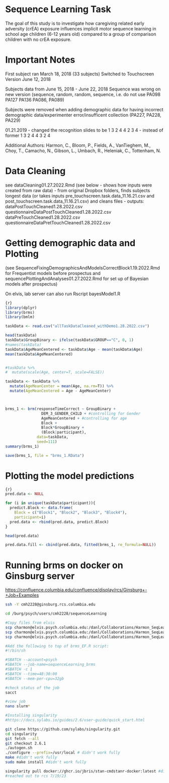 # Sequence Learning Task 
The goal of this study is to investigate how caregiving related early adversity (crEA) exposure influences implicit motor sequence learning in school age children (6-12 years old) compared to a group of comparison children with no crEA exposure.

# Important Notes 
First subject ran March 18, 2018 (33 subjects) 
Switched to Touchscreen Version June 12, 2018

Subjects data from June 15, 2018 - June 22, 2018 Sequence was wrong on new version (sequence, random, random, sequence, i.e. do not use PA098 PA127 PA136 PA086, PA089) 

Subjects were removed when adding demographic data for having incorrect demographic data/experimenter error/insufficent collection (PA227, PA228, PA229)

01.21.2019 - changed the recognition slides to be 1 3 2 4 4 2 3 4 - instead of former 1 3 2 4 4 3 2 4 


Additional Authors: Harmon, C., Bloom, P., Fields, A., VanTieghem, M., Choy, T., Camacho, N., Gibson, L., Umbach, R., Heleniak, C., Tottenham, N.

# Data Cleaning 
see dataCleaning01.27.2022.Rmd (see below - shows how inputs were created from raw data) - from original Dropbox folders, finds subjects longest data (or takes inputs pre_touchscreen.task.data_11.16.21.csv and post_touchscreen.task.data_11.16.21.csv) and cleans files - outputs:
dataPostTouchCleaned1.28.2022.csv
questionnaireDataPostTouchCleaned1.28.2022.csv
dataPreTouchCleaned1.28.2022.csv
questionnaireDataPretTouchCleaned1.28.2022.csv


# Getting demographic data and Plotting 
(see SequenceFixingDemographicsAndModelsCorrectBlock1.19.2022.Rmd for Frequentist models before prospectus and sequencePlottingAndAnalyses01.27.2022.Rmd for set up of Bayesian models after prospectus) 


On elvis, lab server 
can also run Rscript bayesModel1.R
```.R
{r}
library(dplyr)
library(brms)
library(bmlm)

taskData <- read.csv("allTaskDataCleaned_withDemo1.28.2022.csv")

head(taskData)
taskData$GroupBinary <- ifelse(taskData$GROUP=="C", 0, 1)
#names(taskData)
taskData$AgeMeanCentered <- taskData$Age - mean(taskData$Age)
mean(taskData$AgeMeanCentered)


#taskData %>% 
#  mutate(scale(Age, center=T, scale=FALSE))

taskData <- taskData %>%
  mutate(AgeMeanCenter = mean(Age, na.rm=T)) %>%
  mutate(AgeMeanCentered = Age - AgeMeanCenter)



brms_1 <- brm(responseTimeCorrect ~ GroupBinary + 
                DEM_3_GENDER_CHILD + #controlling for Gender
                AgeMeanCentered + #controlling for age 
                Block + 
                Block*GroupBinary + 
                (Block|participant), 
              data=taskData,
              seed=111)
summary(brms_1)

save(brms_1, file = "brms_1.RData")
```

# Plotting the model predictions

```.R
{r}
pred.data <- NULL 

for (i in unique(taskData$participant)){
  predict.Block <- data.frame(
    Block = c("Block1", "Block2", "Block3", "Block4"), 
    participant=i)
  pred.data <- rbind(pred.data, predict.Block)
}

head(pred.data)

pred.data.fill <- cbind(pred.data, fitted(brms_1, re_formula=NULL))

```

# Running brms on docker on Ginsburg server
https://confluence.columbia.edu/confluence/display/rcs/Ginsburg+-+Job+Examples

```.bash
ssh -Y cmh2228@ginsburg.rcs.columbia.edu

cd /burg/psych/users/cmh2228/sequenceLearning

#Copy files from elvis 
scp charmon@elvis.psych.columbia.edu:/danl/Collaborations/Harmon_SeqLearn/sequenceLearning/sequenceLearning/task_data_EF_11.02.22.csv . 
scp charmon@elvis.psych.columbia.edu:/danl/Collaborations/Harmon_SeqLearn/sequenceLearning/sequenceLearning/EF_T.csv . 
scp charmon@elvis.psych.columbia.edu:/danl/Collaborations/Harmon_SeqLearn/sequenceLearning/sequenceLearning/brms_EF.R . 

#Add the following to top of brms_EF.R script: 
#!/bin/sh

#SBATCH --account=psych
#SBATCH --job-name=sequenceLearning_brms
#SBATCH -c 1
#SBATCH --time=48:30:00
#SBATCH --mem-per-cpu=32gb

#check status of the job
sacct

#view job  
nano slurm*

#Installing singularity
#https://docs.sylabs.io/guides/2.6/user-guide/quick_start.html

git clone https://github.com/sylabs/singularity.git
cd singularity
git fetch --all
git checkout 2.6.1
./autogen.sh
./configure --prefix=/usr/local # didn't work fully 
make #didn't work fully 
sudo make install #didn't work fully 

singularity pull docker://ghcr.io/jbris/stan-cmdstanr-docker:latest #didn't work --no singularity command 
#reached out to rcs 7/19/23

```


